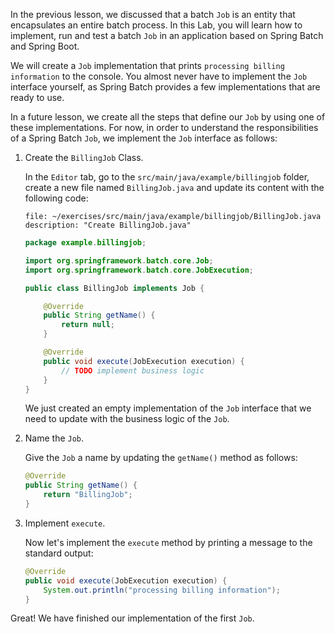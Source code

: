 In the previous lesson, we discussed that a batch `Job` is an entity that encapsulates an entire batch process.
In this Lab, you will learn how to implement, run and test a batch `Job` in an application based on Spring Batch and Spring Boot.

We will create a `Job` implementation that prints `processing billing information` to the console.
You almost never have to implement the `Job` interface yourself, as Spring Batch provides a few implementations that are ready to use.

In a future lesson, we create all the steps that define our `Job` by using one of these implementations. For now, in order
to understand the responsibilities of a Spring Batch `Job`, we implement the `Job` interface as follows:

1. Create the `BillingJob` Class.

   In the `Editor` tab, go to the `src/main/java/example/billingjob` folder, create a new file named `BillingJob.java` and update its content with the following code:

   ```editor:append-lines-to-file
   file: ~/exercises/src/main/java/example/billingjob/BillingJob.java
   description: "Create BillingJob.java"
   ```

   ```java
   package example.billingjob;

   import org.springframework.batch.core.Job;
   import org.springframework.batch.core.JobExecution;

   public class BillingJob implements Job {

       @Override
       public String getName() {
           return null;
       }

       @Override
       public void execute(JobExecution execution) {
           // TODO implement business logic
       }
   }
   ```

   We just created an empty implementation of the `Job` interface that we need to update with the business logic of the `Job`.

2. Name the `Job`.

   Give the `Job` a name by updating the `getName()` method as follows:

   ```java
   @Override
   public String getName() {
       return "BillingJob";
   }
   ```

3. Implement `execute`.

   Now let's implement the `execute` method by printing a message to the standard output:

   ```java
   @Override
   public void execute(JobExecution execution) {
       System.out.println("processing billing information");
   }
   ```

Great! We have finished our implementation of the first `Job`.

